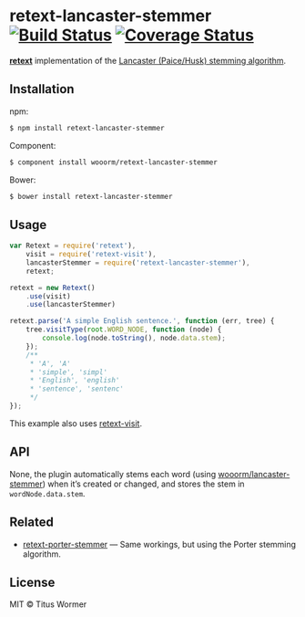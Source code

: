 # retext-lancaster-stemmer [![Build Status](https://travis-ci.org/wooorm/retext-lancaster-stemmer.svg?branch=master)](https://travis-ci.org/wooorm/retext-lancaster-stemmer) [![Coverage Status](https://img.shields.io/coveralls/wooorm/retext-lancaster-stemmer.svg)](https://coveralls.io/r/wooorm/retext-lancaster-stemmer?branch=master)

**[retext](https://github.com/wooorm/retext "Retext")** implementation of the [Lancaster (Paice/Husk) stemming algorithm](http://www.comp.lancs.ac.uk/computing/research/stemming/index.htm).

## Installation

npm:
```sh
$ npm install retext-lancaster-stemmer
```

Component:
```sh
$ component install wooorm/retext-lancaster-stemmer
```

Bower:
```sh
$ bower install retext-lancaster-stemmer
```

## Usage

```js
var Retext = require('retext'),
    visit = require('retext-visit'),
    lancasterStemmer = require('retext-lancaster-stemmer'),
    retext;

retext = new Retext()
    .use(visit)
    .use(lancasterStemmer)

retext.parse('A simple English sentence.', function (err, tree) {
    tree.visitType(root.WORD_NODE, function (node) {
        console.log(node.toString(), node.data.stem);
    });
    /**
     * 'A', 'A'
     * 'simple', 'simpl'
     * 'English', 'english'
     * 'sentence', 'sentenc'
     */
});
```

This example also uses [retext-visit](https://github.com/wooorm/retext-visit).

## API

None, the plugin automatically stems each word (using [wooorm/lancaster-stemmer](https://github.com/wooorm/lancaster-stemmer)) when it’s created or changed, and stores the stem in `wordNode.data.stem`.

## Related

- [retext-porter-stemmer](https://github.com/wooorm/retext-porter-stemmer) — Same workings, but using the Porter stemming algorithm.

## License

MIT © Titus Wormer
